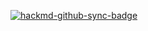 [![hackmd-github-sync-badge](https://hackmd.io/ZuUJbNGgQOiVRkO-n0lzog/badge)](https://hackmd.io/ZuUJbNGgQOiVRkO-n0lzog)
